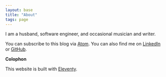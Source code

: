 ```yaml
---
layout: base
title: "About"
tags: page
---
```


I am a husband, software engineer, and occasional musician and writer.

You can subscribe to this blog via [Atom](https://joekrall.com/atom.xml). You can also find me on [LinkedIn](https://www.linkedin.com/in/joekrall/) or [GitHub](https://github.com/joekrall).

**Colophon**

This website is built with [Eleventy](https://www.11ty.dev/).